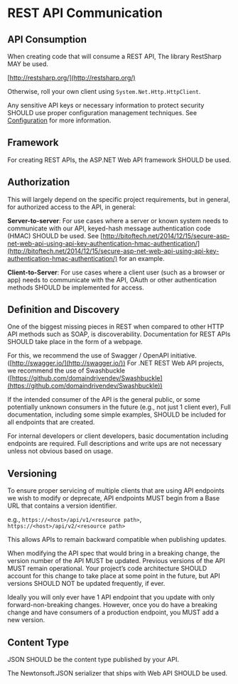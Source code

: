 # REST API Communication

## API Consumption

When creating code that will consume a REST API, The library RestSharp MAY be
used.

[http://restsharp.org/](http://restsharp.org/)

Otherwise, roll your own client using `System.Net.Http.HttpClient`.

Any sensitive API keys or necessary information to protect security SHOULD use
proper configuration management techniques. See
[Configuration](configuration.md) for more information.

## Framework

For creating REST APIs, the ASP.NET Web API framework SHOULD be used.

## Authorization

This will largely depend on the specific project requirements, but in general,
for authorized access to the API, in general:

**Server-to-server**: For use cases where a server or known system needs to
communicate with our API, keyed-hash message authentication code (HMAC) SHOULD
be used. See
[http://bitoftech.net/2014/12/15/secure-asp-net-web-api-using-api-key-authentication-hmac-authentication/](http://bitoftech.net/2014/12/15/secure-asp-net-web-api-using-api-key-authentication-hmac-authentication/)
for an example.

**Client-to-Server**: For use cases where a client user (such as a browser or
app) needs to communicate with the API, OAuth or other authentication methods
SHOULD be implemented for access.

## Definition and Discovery

One of the biggest missing pieces in REST when compared to other HTTP API
methods such as SOAP, is discoverability. Documentation for REST APIs SHOULD
take place in the form of a webpage.

For this, we recommend the use of Swagger / OpenAPI initiative.
([http://swagger.io/](http://swagger.io/)) For .NET REST Web API projects, we
recommend the use of Swashbuckle
([https://github.com/domaindrivendev/Swashbuckle](https://github.com/domaindrivendev/Swashbuckle))

If the intended consumer of the API is the general public, or some potentially
unknown consumers in the future (e.g., not just 1 client ever), Full
documentation, including some simple examples, SHOULD be included for all
endpoints that are created.

For internal developers or client developers, basic documentation including
endpoints are required. Full descriptions and write ups are not necessary unless
not obvious based on usage.

## Versioning

To ensure proper servicing of multiple clients that are using API endpoints we
wish to modify or deprecate, API endpoints MUST begin from a Base URL that
contains a version identifier.

e.g., `https://<host>/api/v1/<resource path>`, `https://<host>/api/v2/<resource path>`

This allows APIs to remain backward compatible when publishing updates.

When modifying the API spec that would bring in a breaking change, the version
number of the API MUST be updated. Previous versions of the API MUST remain
operational. Your project’s code architecture SHOULD account for this change to
take place at some point in the future, but API versions SHOULD NOT be updated
frequently, if ever.

Ideally you will only ever have 1 API endpoint that you update with only
forward-non-breaking changes. However, once you do have a breaking change and
have consumers of a production endpoint, you MUST add a new version.

## Content Type

JSON SHOULD be the content type published by your API.

The Newtonsoft.JSON serializer that ships with Web API SHOULD be used.

